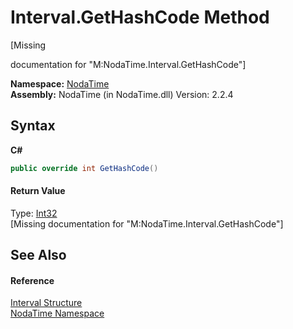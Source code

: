 # Interval.GetHashCode Method 
 

\[Missing <summary> documentation for "M:NodaTime.Interval.GetHashCode"\]

**Namespace:**&nbsp;<a href="N_NodaTime">NodaTime</a><br />**Assembly:**&nbsp;NodaTime (in NodaTime.dll) Version: 2.2.4

## Syntax

**C#**<br />
``` C#
public override int GetHashCode()
```


#### Return Value
Type: <a href="http://msdn2.microsoft.com/en-us/library/td2s409d" target="_blank">Int32</a><br />\[Missing <returns> documentation for "M:NodaTime.Interval.GetHashCode"\]

## See Also


#### Reference
<a href="T_NodaTime_Interval">Interval Structure</a><br /><a href="N_NodaTime">NodaTime Namespace</a><br />